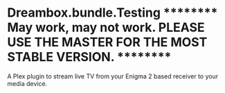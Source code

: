 Dreambox.bundle.Testing ******** May work, may not work. PLEASE USE THE MASTER FOR THE MOST STABLE VERSION.  ********
===============

A Plex plugin to stream live TV from your Enigma 2 based receiver to your media device.



